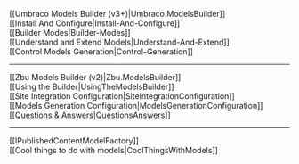 [[Umbraco Models Builder (v3+)|Umbraco.ModelsBuilder]]  
[[Install And Configure|Install-And-Configure]]  
[[Builder Modes|Builder-Modes]]  
[[Understand and Extend Models|Understand-And-Extend]]  
[[Control Models Generation|Control-Generation]]  
***
[[Zbu Models Builder (v2)|Zbu.ModelsBuilder]]  
[[Using the Builder|UsingTheModelsBuilder]]  
[[Site Integration Configuration|SiteIntegrationConfiguration]]  
[[Models Generation Configuration|ModelsGenerationConfiguration]]  
[[Questions & Answers|QuestionsAnswers]]  
***
[[IPublishedContentModelFactory]]  
[[Cool things to do with models|CoolThingsWithModels]]  
